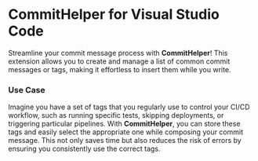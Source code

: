 # CommitHelper for Visual Studio Code

Streamline your commit message process with **CommitHelper**! This extension allows you to create and manage a list of common commit messages or tags, making it effortless to insert them while you write.

### Use Case

Imagine you have a set of tags that you regularly use to control your CI/CD workflow, such as running specific tests, skipping deployments, or triggering particular pipelines. With **CommitHelper**, you can store these tags and easily select the appropriate one while composing your commit message. This not only saves time but also reduces the risk of errors by ensuring you consistently use the correct tags.
